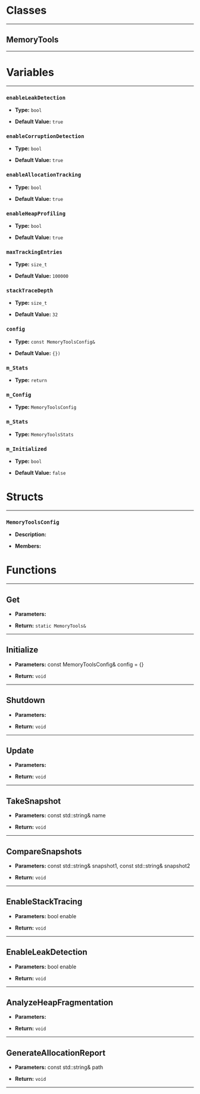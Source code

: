 # Classes
---

## MemoryTools
---




# Variables
---

### `enableLeakDetection`

- **Type:** `bool`

- **Default Value:** `true`



### `enableCorruptionDetection`

- **Type:** `bool`

- **Default Value:** `true`



### `enableAllocationTracking`

- **Type:** `bool`

- **Default Value:** `true`



### `enableHeapProfiling`

- **Type:** `bool`

- **Default Value:** `true`



### `maxTrackingEntries`

- **Type:** `size_t`

- **Default Value:** `100000`



### `stackTraceDepth`

- **Type:** `size_t`

- **Default Value:** `32`



### `config`

- **Type:** `const MemoryToolsConfig&`

- **Default Value:** `{})`



### `m_Stats`

- **Type:** `return`



### `m_Config`

- **Type:** `MemoryToolsConfig`



### `m_Stats`

- **Type:** `MemoryToolsStats`



### `m_Initialized`

- **Type:** `bool`

- **Default Value:** `false`




# Structs
---

### `MemoryToolsConfig`

- **Description:** 

- **Members:**




# Functions
---

## Get



- **Parameters:** 

- **Return:** `static MemoryTools&`

---

## Initialize



- **Parameters:** const MemoryToolsConfig& config = {}

- **Return:** `void`

---

## Shutdown



- **Parameters:** 

- **Return:** `void`

---

## Update



- **Parameters:** 

- **Return:** `void`

---

## TakeSnapshot



- **Parameters:** const std::string& name

- **Return:** `void`

---

## CompareSnapshots



- **Parameters:** const std::string& snapshot1, const std::string& snapshot2

- **Return:** `void`

---

## EnableStackTracing



- **Parameters:** bool enable

- **Return:** `void`

---

## EnableLeakDetection



- **Parameters:** bool enable

- **Return:** `void`

---

## AnalyzeHeapFragmentation



- **Parameters:** 

- **Return:** `void`

---

## GenerateAllocationReport



- **Parameters:** const std::string& path

- **Return:** `void`

---
